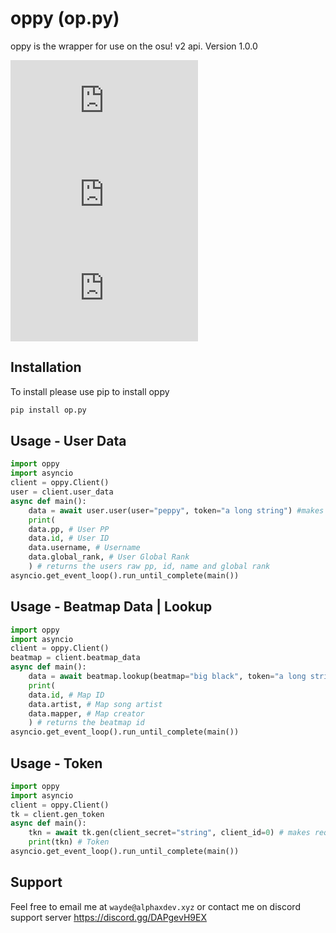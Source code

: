 # oppy (op.py)

oppy is the wrapper for use on the osu! v2 api. 
Version 1.0.0

![version](https://img.shields.io/pypi/v/op.py?style=for-the-badge)
![downloads](https://img.shields.io/pypi/dm/op.py?style=for-the-badge)
![status](https://img.shields.io/pypi/status/op.py?style=for-the-badge)

## Installation

To install please use pip to install oppy

```bash
pip install op.py
```

## Usage - User Data

```python
import oppy
import asyncio
client = oppy.Client()
user = client.user_data
async def main():
    data = await user.user(user="peppy", token="a long string") #makes the api request using oppy.Client.user_data.user()
    print(
    data.pp, # User PP
    data.id, # User ID
    data.username, # Username
    data.global_rank, # User Global Rank
    ) # returns the users raw pp, id, name and global rank
asyncio.get_event_loop().run_until_complete(main())
```

## Usage - Beatmap Data | Lookup

```python
import oppy
import asyncio
client = oppy.Client()
beatmap = client.beatmap_data
async def main():
    data = await beatmap.lookup(beatmap="big black", token="a long string") #makes the api request using oppy.Client.beatmap_data.lookup()
    print(
    data.id, # Map ID
    data.artist, # Map song artist
    data.mapper, # Map creator
    ) # returns the beatmap id
asyncio.get_event_loop().run_until_complete(main())
```

## Usage - Token

```python
import oppy
import asyncio
client = oppy.Client()
tk = client.gen_token
async def main():
    tkn = await tk.gen(client_secret="string", client_id=0) # makes request using oppy.Client.gen_token.gen()
    print(tkn) # Token
asyncio.get_event_loop().run_until_complete(main())
```

## Support
Feel free to email me at `wayde@alphaxdev.xyz` or contact me on discord support server https://discord.gg/DAPgevH9EX

